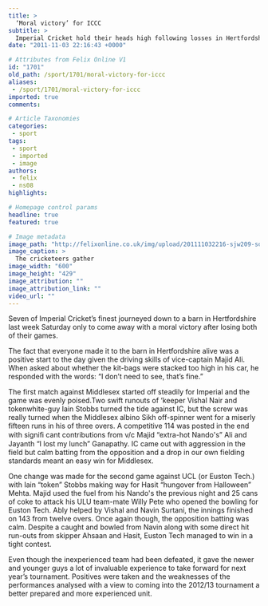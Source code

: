 ```yaml
---
title: >
  ‘Moral victory’ for ICCC
subtitle: >
  Imperial Cricket hold their heads high following losses in Hertfordshire
date: "2011-11-03 22:16:43 +0000"

# Attributes from Felix Online V1
id: "1701"
old_path: /sport/1701/moral-victory-for-iccc
aliases:
 - /sport/1701/moral-victory-for-iccc
imported: true
comments:

# Article Taxonomies
categories:
 - sport
tags:
 - sport
 - imported
 - image
authors:
 - felix
 - ns08
highlights:

# Homepage control params
headline: true
featured: true

# Image metadata
image_path: "http://felixonline.co.uk/img/upload/201111032216-sjw209-somepeople.jpg"
image_caption: >
  The cricketeers gather
image_width: "600"
image_height: "429"
image_attribution: ""
image_attribution_link: ""
video_url: ""
---
```


Seven of Imperial Cricket’s finest journeyed down to a barn in Hertfordshire last week Saturday only to come away with a moral victory after losing both of their games.

The fact that everyone made it to the barn in Hertfordshire alive was a positive start to the day given the driving skills of vice-captain Majid Ali. When asked about whether the kit-bags were stacked too high in his car, he responded with the words: “I don’t need to see, that’s fine.”

The first match against Middlesex started off steadily for Imperial and the game was evenly poised.Two swift runouts of ‘keeper Vishal Nair and tokenwhite-guy Iain Stobbs turned the tide against IC, but the screw was really turned when the Middlesex albino Sikh off-spinner went for a miserly fifteen runs in his of three overs. A competitive 114 was posted in the end with signiﬁ cant contributions from v/c Majid “extra-hot Nando's” Ali and Jayanth “I lost my lunch” Ganapathy. IC came out with aggression in the field but calm batting from the opposition and a drop in our own fielding standards meant an easy win for Middlesex.

One change was made for the second game against UCL (or Euston Tech.) with Iain “token” Stobbs making way for Hasit “hungover from Halloween” Mehta. Majid used the fuel from his Nando's the previous night and 25 cans of coke to attack his ULU team-mate Willy Pete who opened the bowling for Euston Tech. Ably helped by Vishal and Navin Surtani, the innings finished on 143 from twelve overs. Once again though, the opposition batting was calm. Despite a caught and bowled from Navin along with some direct hit run-outs from skipper Ahsaan and Hasit, Euston Tech managed to win in
 a tight contest.

Even though the inexperienced team had been defeated, it gave the newer and younger guys a lot of invaluable experience to take forward for next year’s tournament. Positives were taken and the weaknesses of the performances analysed with a view to coming into the 2012/13 tournament a better prepared and more experienced unit.
